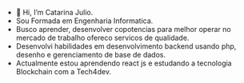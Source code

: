 - 👋 Hi, I’m Catarina Julio.
- Sou Formada em Engenharia Informatica.
- Busco aprender, desenvolver copotencias para melhor operar no mercado de trabalho ofereco servicos de qualidade.
- Desenvolvi habilidades em desenvolvimento backend usando php, desenho e gerenciamento de base de dados.
- Actualmente estou aprendendo react js e estudando a tecnologia Blockchain com a Tech4dev.


